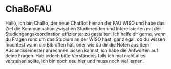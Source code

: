 # ChaBoFAU
Hallo, ich bin ChaBo, der neue ChatBot hier an der FAU WISO und habe das Ziel die Kommunikation zwischen Studierenden und Interessierten mit der Studiengangskoordination effizienter zu gestalten.
Ich helfe dir gerne, wenn du Fragen rund um das Studium an der WISO hast, ganz egal, ob du wissen möchtest wann die Bib offen hat, oder wie du dir die Noten aus dem Auslandssemester anrechnen lassen kannst, ich habe die Antworten auf deine Fragen.
Hab jedoch bitte Verständnis falls ich mal nicht alles verstehen sollte, ich bin noch neu hier und muss noch viel lernen.
